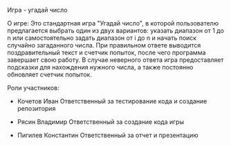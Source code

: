 Игра - угадай число

О игре: Это стандартная игра "Угадай число", в которой пользователю предлагается выбрать один из двух вариантов: указать диапазон от 1 до n или самостоятельно задать диапазон от i до n и начать поиск случайно загаданного числа. При правильном ответе выводится поздравительный текст и счетчик попыток, после чего программа завершает свою работу. В случае неверного ответа игра предоставляет подсказки для нахождения нужного числа, а также постоянно обновляет счетчик попыток.

Роли участников:

- Кочетов Иван
Ответственный за тестирование кода и создание репозитория

- Рясин Владимир
Ответственный за создание кода игры

- Пигилев Константин 
Ответственный за отчет и презентацию 
